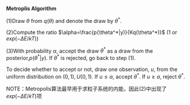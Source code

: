 **Metroplis Algorithm**

$(1)$Draw $\theta$ from $q(\theta)$ and denote the draw by $\theta^*$.

$(2)$Compute the ratio $\alpha=\frac{p(\theta^*|y)}{Kq(\theta^*)}$ ($1$ or $exp(-\Delta E/kT)$)

$(3)$With probability $\alpha$, accept the draw $\theta^*$ as a draw from the posterior,$p(\theta^*|y)$. If $\theta^*$ is rejected, go back to step $(1)$. 

To decide whether to accept or not, draw one observation, $u$, from the uniform distribution on $(0, 1),U(0,1)$. If $u\leqslant \alpha$, accept $\theta^*$. If $u\geqslant a$, reject $\theta^*$.

NOTE：Metropolis算法最早用于求粒子系统的内能，因此$(2)$中出现了$exp(-\Delta E/kT)$项